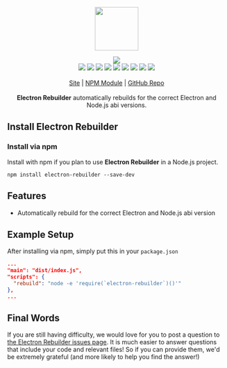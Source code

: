 <p align="center">
  <a href="https://cdn.itwcreativeworks.com/assets/itw-creative-works/images/logo/itw-creative-works-brandmark-black-x.svg">
    <img src="https://cdn.itwcreativeworks.com/assets/itw-creative-works/images/logo/itw-creative-works-brandmark-black-x.svg" width="100px">
  </a>
</p>

<p align="center">
  <img src="https://img.shields.io/github/package-json/v/itw-creative-works/electron-rebuilder.svg">
  <br>
  <img src="https://img.shields.io/librariesio/release/npm/electron-rebuilder.svg">
  <img src="https://img.shields.io/bundlephobia/min/electron-rebuilder.svg">
  <img src="https://img.shields.io/codeclimate/maintainability-percentage/itw-creative-works/electron-rebuilder.svg">
  <img src="https://img.shields.io/npm/dm/electron-rebuilder.svg">
  <img src="https://img.shields.io/node/v/electron-rebuilder.svg">
  <img src="https://img.shields.io/website/https/itwcreativeworks.com.svg">
  <img src="https://img.shields.io/github/license/itw-creative-works/electron-rebuilder.svg">
  <img src="https://img.shields.io/github/contributors/itw-creative-works/electron-rebuilder.svg">
  <img src="https://img.shields.io/github/last-commit/itw-creative-works/electron-rebuilder.svg">
  <br>
  <br>
  <a href="https://itwcreativeworks.com">Site</a> | <a href="https://www.npmjs.com/package/electron-rebuilder">NPM Module</a> | <a href="https://github.com/itw-creative-works/electron-rebuilder">GitHub Repo</a>
  <br>
  <br>
  <strong>Electron Rebuilder</strong> automatically rebuilds for the correct Electron and Node.js abi versions.
</p>

## Install Electron Rebuilder
### Install via npm
Install with npm if you plan to use **Electron Rebuilder** in a Node.js project.
```shell
npm install electron-rebuilder --save-dev
```

## Features
* Automatically rebuild for the correct Electron and Node.js abi version

## Example Setup
After installing via npm, simply put this in your `package.json`
```json
...
"main": "dist/index.js",
"scripts": {
  "rebuild": "node -e 'require(`electron-rebuilder`)()'"
},
...
```

## Final Words
If you are still having difficulty, we would love for you to post a question to [the Electron Rebuilder issues page](https://github.com/itw-creative-works/electron-rebuilder/issues). It is much easier to answer questions that include your code and relevant files! So if you can provide them, we'd be extremely grateful (and more likely to help you find the answer!)

